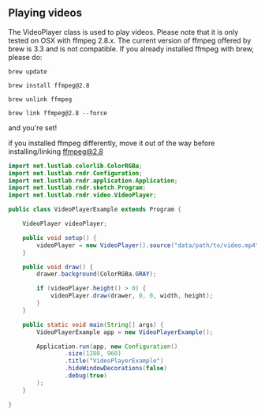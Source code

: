 ## Playing videos ##

The VideoPlayer class is used to play videos. Please note that it is only tested on OSX with ffmpeg 2.8.x. The current version of ffmpeg offered by brew is 3.3 and is not compatible. If you already installed ffmpeg with brew, please do:

`brew update`

`brew install ffmpeg@2.8`

`brew unlink ffmpeg`

`brew link ffmpeg@2.8 --force`

and you're set!

if you installed ffmpeg differently, move it out of the way before installing/linking ffmpeg@2.8


```java
import net.lustlab.colorlib.ColorRGBa;
import net.lustlab.rndr.Configuration;
import net.lustlab.rndr.application.Application;
import net.lustlab.rndr.sketch.Program;
import net.lustlab.rndr.video.VideoPlayer;

public class VideoPlayerExample extends Program {

    VideoPlayer videoPlayer;

    public void setup() {
        videoPlayer = new VideoPlayer().source("data/path/to/video.mp4").start().play();
    }

    public void draw() {
        drawer.background(ColorRGBa.GRAY);

        if (videoPlayer.height() > 0) {
            videoPlayer.draw(drawer, 0, 0, width, height);
        }
    }

    public static void main(String[] args) {
        VideoPlayerExample app = new VideoPlayerExample();

        Application.run(app, new Configuration()
                .size(1280, 960)
                .title("VideoPlayerExample")
                .hideWindowDecorations(false)
                .debug(true)
        );
    }

}
```
